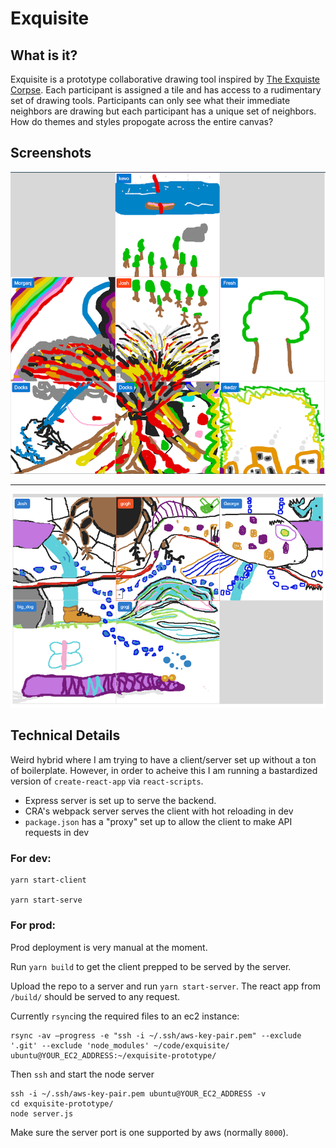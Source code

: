 # Exquisite

## What is it?

Exquisite is a prototype collaborative drawing tool inspired by [The Exquiste Corpse](https://en.wikipedia.org/wiki/Exquisite_corpse). Each participant is assigned a tile and has access to a rudimentary set of drawing tools. Participants can only see what their immediate neighbors are drawing but each participant has a unique set of neighbors. How do themes and styles propogate across the entire canvas?

## Screenshots

![exquisite-1](/screenshots/2020-06-28-external-1.png)

---

![exquisite-2](/screenshots/2020-07-14-external-2.png)

## Technical Details

Weird hybrid where I am trying to have a client/server set up without a ton of boilerplate. However, in order to acheive this I am running a bastardized version of `create-react-app` via `react-scripts`.

- Express server is set up to serve the backend.
- CRA's webpack server serves the client with hot reloading in dev
- `package.json` has a "proxy" set up to allow the client to make API requests in dev

### For dev:

```
yarn start-client

yarn start-serve
```

### For prod:

Prod deployment is very manual at the moment.

Run `yarn build` to get the client prepped to be served by the server.

Upload the repo to a server and run `yarn start-server`. The react app from `/build/` should be served to any request.

Currently `rsync`ing the required files to an ec2 instance:

```
rsync -av —progress -e "ssh -i ~/.ssh/aws-key-pair.pem" --exclude '.git' --exclude 'node_modules' ~/code/exquisite/ ubuntu@YOUR_EC2_ADDRESS:~/exquisite-prototype/
```

Then `ssh` and start the node server

```
ssh -i ~/.ssh/aws-key-pair.pem ubuntu@YOUR_EC2_ADDRESS -v
cd exquisite-prototype/
node server.js
```

Make sure the server port is one supported by aws (normally `8000`).
